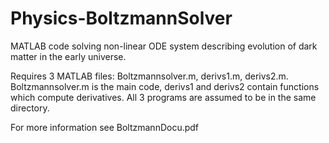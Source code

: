 # Physics-BoltzmannSolver
MATLAB code solving non-linear ODE system describing evolution of dark matter in the early universe.

Requires 3 MATLAB files: Boltzmannsolver.m, derivs1.m, derivs2.m.
Boltzmannsolver.m is the main code, derivs1 and derivs2 contain functions which compute derivatives.
All 3 programs are assumed to be in the same directory.

For more information see BoltzmannDocu.pdf
